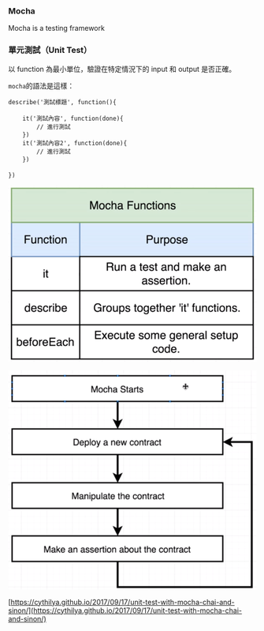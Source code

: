 ### Mocha

Mocha is a testing framework

### 單元測試（Unit Test）

以 function 為最小單位，驗證在特定情況下的 input 和 output 是否正確。

`mocha`的語法是這樣：

```
describe('測試標題', function(){

    it('測試內容', function(done){
        // 進行測試
    })
    it('測試內容2', function(done){
        // 進行測試
    })

})
```

![](/assets/mochaFunctions)

![](/assets/mochaStructur)

[https://cythilya.github.io/2017/09/17/unit-test-with-mocha-chai-and-sinon/](https://cythilya.github.io/2017/09/17/unit-test-with-mocha-chai-and-sinon/)

